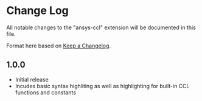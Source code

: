 # Change Log
All notable changes to the "ansys-ccl" extension will be documented in this file.

Format here based on [Keep a Changelog](http://keepachangelog.com/).

## 1.0.0
- Initial release
- Incudes basic syntax highliting as well as highlighting for built-in CCL functions and constants
